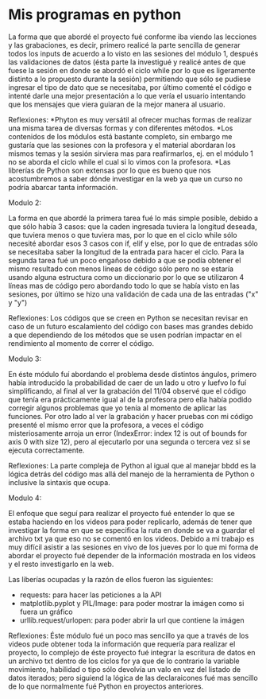 # Mis programas en python


La forma que que abordé el proyecto fué conforme iba viendo las lecciones y las grabaciones, es decir, primero realicé la parte sencilla de generar todos los inputs de acuerdo a lo visto en las sesiones del módulo 1, después las validaciones de datos (ésta parte la investigué y realicé antes de que fuese la sesión en donde se abordó el ciclo while por lo que es ligeramente distinto a lo propuesto durante la sesión) permitiendo que sólo se pudiese ingresar el tipo de dato que se necesitaba, por último comenté el código e intenté darle una mejor presentación a lo que vería el usuario intentando que los mensajes que viera guiaran de la mejor manera al usuario.

Reflexiones:
*Phyton es muy versátil al ofrecer muchas formas de realizar una misma tarea de diversas formas y con diferentes métodos.
*Los contenidos de los módulos está bastante completo, sin embargo me gustaría que las sesiones con la profesora y el material abordaran los mismos temas y la sesión sirviera mas para reafirmarlos, ej. en el módulo 1 no se aborda el ciclo while el cual si lo vimos con la profesora.
*Las librerías de Python son extensas por lo que es bueno que nos acostumbremos a saber dónde investigar en la web ya que un curso no podría abarcar tanta información.


Modulo 2: 

La forma en que abordé la primera tarea fué lo más simple posible, debido a que sólo había 3 casos: que la caden ingresada tuviera la longitud deseada, que tuviera menos o que tuviera mas, por lo que en el ciclo while sólo necesité abordar esos 3 casos con if, elif y else, por lo que de entradas sólo se necesitaba saber la longitud de la entrada para hacer el ciclo.
Para la segunda tarea fué un poco engañoso debido a que se podía obtener el mismo resultado con menos líneas de código sólo pero no se estaría usando alguna estructura como un diccionario por lo que se utilizaron 4 líneas mas de código pero abordando todo lo que se había visto en las sesiones, por último se hizo una validación de cada una de las entradas ("x" y "y")

Reflexiones:
Los códigos que se creen en Python se necesitan revisar en caso de un futuro escalamiento del código con bases mas grandes debido a que dependiendo de los métodos que se usen podrían impactar en el rendimiento al momento de correr el código.


Modulo 3: 

En éste módulo fuí abordando el problema desde distintos ángulos, primero había introducido la probabilidad de caer de un lado u otro y luefvo lo fuí simplificando, al final al ver la grabación del 11/04 observé que el código que tenía era prácticamente igual al de la profesora pero ella había podido corregir algunos problemas que yo tenía al momento de aplicar las funciones.   Por otro lado al ver la grabación y hacer pruebas con mi código presenté el mismo error que la profesora, a veces el código misteriosamente arroja un error (IndexError: index 12 is out of bounds for axis 0 with size 12), pero al ejecutarlo por una segunda o tercera vez si se ejecuta correctamente.

Reflexiones:
La parte compleja de Python al igual que al manejar bbdd es la lógica detrás del código mas allá del manejo de la herramienta de Python o inclusive la sintaxis que ocupa.


Modulo 4:

El enfoque que seguí para realizar el proyecto fué entender lo que se estaba haciendo en los videos para poder replicarlo, además de tener que investigar la forma en que se especifica la ruta en donde se va a guardar el archivo txt ya que eso no se comentó en los videos. Debido a mi trabajo es muy difícil asistir a las sesiones en vivo de los jueves por lo que mi forma de abordar el proyecto fué depender de la información mostrada en los videos y el resto investigarlo en la web.

Las liberías ocupadas y la razón de ellos fueron las siguientes:
- requests: para hacer las peticiones a la API
- matplotlib.pyplot y PIL/Image: para poder mostrar la imágen como si fuera un gráfico 
- urllib.request/urlopen: para poder abrir la url que contiene la imágen 

Reflexiones:
Éste módulo fué un poco mas sencillo ya que a través de los videos pude obtener toda la información que requería para realizar el proyecto, lo complejo de éste proyecto fué integrar la escritura de datos en un archivo txt dentro de los ciclos for ya que de lo contrario la variable movimiento, habilidad o tipo sólo devolvía un valo en vez del listado de datos iterados; pero siguiend la lógica de las declaraicones fué mas sencillo de lo que normalmente fué Python en proyectos anteriores.



